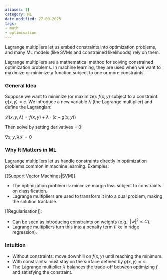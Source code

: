 ```yaml
---
aliases: []
category: ML
date modified: 27-09-2025
tags:
- math
- optimisation
---
```

Lagrange multipliers let us embed constraints into optimization problems, and many ML models (like SVMs and constrained likelihoods) rely on them.

Lagrange multipliers are a mathematical method for solving constrained optimization problems. In machine learning, they are used when we want to maximize or minimize a function subject to one or more constraints.
### General Idea

Suppose we want to minimize (or maximize): $f(x,y)$ subject to a constraint: $g(x,y) = c$. We introduce a new variable $\lambda$ (the Lagrange multiplier) and define the Lagrangian:

$\mathcal{L}(x,y,\lambda) = f(x,y) + \lambda \cdot (c - g(x,y))$

Then solve by setting derivatives = 0:

$\nabla{x,y,\lambda} \mathcal{L} = 0$

### Why It Matters in ML

Lagrange multipliers let us handle constraints directly in optimization problems common in machine learning. Examples:

[[Support Vector Machines|SVM]]
  * The optimization problem is: minimize margin loss subject to constraints on classification.
  * Lagrange multipliers are used to transform it into a dual problem, making the solution tractable.

[[Regularisation]]:
  * Can be seen as introducing constraints on weights (e.g., $|w|^2 \leq C$).
  * Lagrange multipliers turn this into a penalty term (like in ridge regression).

### Intuition
* Without constraints: move downhill on $f(x,y)$ until reaching the minimum.
* With constraints: must stay on the surface defined by $g(x,y) = c$.
* The Lagrange multiplier $\lambda$ balances the trade-off between optimizing $f$ and satisfying the constraint.




